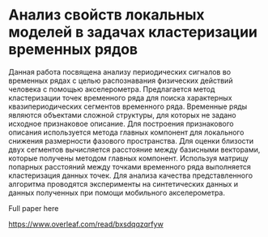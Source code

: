 # Анализ свойств локальных моделей в задачах кластеризации временных рядов

Данная работа посвящена анализу периодических сигналов во временных рядах с целью распознавания физических действий человека с помощью акселерометра. Предлагается метод кластеризации точек временного ряда для поиска характерных квазипериодических сегментов временного ряда. Временные ряды являются объектами сложной структуры, для которых не задано исходное признаковое описание. Для построения признакового описания используется метода главных компонент для локального снижения размерности фазового пространства. Для оценки близости двух сегментов вычисляется расстояние между базисными векторами, которые получены методом главных компонент. Используя матрицу попарных расстояний между точками временного ряда выполняется кластеризация данных точек. Для анализа качества представленного алгоритма проводятся эксперименты на синтетических данных и данных полученных при помощи мобильного акселерометра.

Full paper here

https://www.overleaf.com/read/bxsdqqzqrfyw
